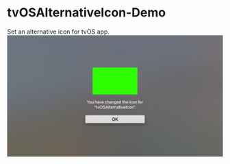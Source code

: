 # tvOSAlternativeIcon-Demo
Set an alternative icon for tvOS app.
![tvOS Alternative app icon](https://github.com/devarty/tvOSAlternativeIcon-Demo/blob/master/tvOSSetAlternativeIcon.jpg)
